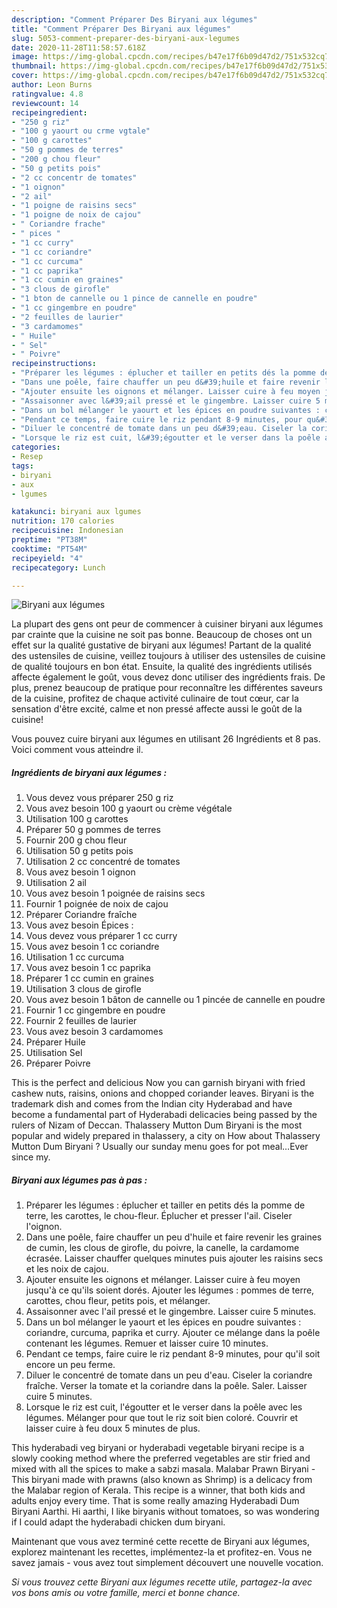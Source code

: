 ```yaml
---
description: "Comment Préparer Des Biryani aux légumes"
title: "Comment Préparer Des Biryani aux légumes"
slug: 5053-comment-preparer-des-biryani-aux-legumes
date: 2020-11-28T11:58:57.618Z
image: https://img-global.cpcdn.com/recipes/b47e17f6b09d47d2/751x532cq70/biryani-aux-legumes-photo-principale-de-la-recette.jpg
thumbnail: https://img-global.cpcdn.com/recipes/b47e17f6b09d47d2/751x532cq70/biryani-aux-legumes-photo-principale-de-la-recette.jpg
cover: https://img-global.cpcdn.com/recipes/b47e17f6b09d47d2/751x532cq70/biryani-aux-legumes-photo-principale-de-la-recette.jpg
author: Leon Burns
ratingvalue: 4.8
reviewcount: 14
recipeingredient:
- "250 g riz"
- "100 g yaourt ou crme vgtale"
- "100 g carottes"
- "50 g pommes de terres"
- "200 g chou fleur"
- "50 g petits pois"
- "2 cc concentr de tomates"
- "1 oignon"
- "2 ail"
- "1 poigne de raisins secs"
- "1 poigne de noix de cajou"
- " Coriandre frache"
- " pices "
- "1 cc curry"
- "1 cc coriandre"
- "1 cc curcuma"
- "1 cc paprika"
- "1 cc cumin en graines"
- "3 clous de girofle"
- "1 bton de cannelle ou 1 pince de cannelle en poudre"
- "1 cc gingembre en poudre"
- "2 feuilles de laurier"
- "3 cardamomes"
- " Huile"
- " Sel"
- " Poivre"
recipeinstructions:
- "Préparer les légumes : éplucher et tailler en petits dés la pomme de terre, les carottes, le chou-fleur. Éplucher et presser l&#39;ail. Ciseler l&#39;oignon."
- "Dans une poêle, faire chauffer un peu d&#39;huile et faire revenir les graines de cumin, les clous de girofle, du poivre, la canelle, la cardamome écrasée. Laisser chauffer quelques minutes puis ajouter les raisins secs et les noix de cajou."
- "Ajouter ensuite les oignons et mélanger. Laisser cuire à feu moyen jusqu&#39;à ce qu&#39;ils soient dorés. Ajouter les légumes : pommes de terre, carottes, chou fleur, petits pois, et mélanger."
- "Assaisonner avec l&#39;ail pressé et le gingembre. Laisser cuire 5 minutes."
- "Dans un bol mélanger le yaourt et les épices en poudre suivantes : coriandre, curcuma, paprika et curry. Ajouter ce mélange dans la poêle contenant les légumes. Remuer et laisser cuire 10 minutes."
- "Pendant ce temps, faire cuire le riz pendant 8-9 minutes, pour qu&#39;il soit encore un peu ferme."
- "Diluer le concentré de tomate dans un peu d&#39;eau. Ciseler la coriandre fraîche. Verser la tomate et la coriandre dans la poêle. Saler. Laisser cuire 5 minutes."
- "Lorsque le riz est cuit, l&#39;égoutter et le verser dans la poêle avec les légumes. Mélanger pour que tout le riz soit bien coloré. Couvrir et laisser cuire à feu doux 5 minutes de plus."
categories:
- Resep
tags:
- biryani
- aux
- lgumes

katakunci: biryani aux lgumes 
nutrition: 170 calories
recipecuisine: Indonesian
preptime: "PT38M"
cooktime: "PT54M"
recipeyield: "4"
recipecategory: Lunch

---
```



![Biryani aux légumes](https://img-global.cpcdn.com/recipes/b47e17f6b09d47d2/751x532cq70/biryani-aux-legumes-photo-principale-de-la-recette.jpg)

La plupart des gens ont peur de commencer à cuisiner biryani aux légumes par crainte que la cuisine ne soit pas bonne. Beaucoup de choses ont un effet sur la qualité gustative de biryani aux légumes! Partant de la qualité des ustensiles de cuisine, veillez toujours à utiliser des ustensiles de cuisine de qualité toujours en bon état. Ensuite, la qualité des ingrédients utilisés affecte également le goût, vous devez donc utiliser des ingrédients frais. De plus, prenez beaucoup de pratique pour reconnaître les différentes saveurs de la cuisine, profitez de chaque activité culinaire de tout cœur, car la sensation d'être excité, calme et non pressé affecte aussi le goût de la cuisine!

<!--inarticleads1-->

Vous pouvez cuire biryani aux légumes en utilisant 26 Ingrédients et 8 pas. Voici comment vous atteindre il.

##### Ingrédients de biryani aux légumes :

1. Vous devez vous préparer 250 g riz
1. Vous avez besoin 100 g yaourt ou crème végétale
1. Utilisation 100 g carottes
1. Préparer 50 g pommes de terres
1. Fournir 200 g chou fleur
1. Utilisation 50 g petits pois
1. Utilisation 2 cc concentré de tomates
1. Vous avez besoin 1 oignon
1. Utilisation 2 ail
1. Vous avez besoin 1 poignée de raisins secs
1. Fournir 1 poignée de noix de cajou
1. Préparer  Coriandre fraîche
1. Vous avez besoin  Épices :
1. Vous devez vous préparer 1 cc curry
1. Vous avez besoin 1 cc coriandre
1. Utilisation 1 cc curcuma
1. Vous avez besoin 1 cc paprika
1. Préparer 1 cc cumin en graines
1. Utilisation 3 clous de girofle
1. Vous avez besoin 1 bâton de cannelle ou 1 pincée de cannelle en poudre
1. Fournir 1 cc gingembre en poudre
1. Fournir 2 feuilles de laurier
1. Vous avez besoin 3 cardamomes
1. Préparer  Huile
1. Utilisation  Sel
1. Préparer  Poivre


This is the perfect and delicious Now you can garnish biryani with fried cashew nuts, raisins, onions and chopped coriander leaves. Biryani is the trademark dish and comes from the Indian city Hyderabad and have become a fundamental part of Hyderabadi delicacies being passed by the rulers of Nizam of Deccan. Thalassery Mutton Dum Biryani is the most popular and widely prepared in thalassery, a city on How about Thalassery Mutton Dum Biryani ? Usually our sunday menu goes for pot meal…Ever since my. 

<!--inarticleads2-->

##### Biryani aux légumes pas à pas :

1. Préparer les légumes : éplucher et tailler en petits dés la pomme de terre, les carottes, le chou-fleur. Éplucher et presser l&#39;ail. Ciseler l&#39;oignon.
1. Dans une poêle, faire chauffer un peu d&#39;huile et faire revenir les graines de cumin, les clous de girofle, du poivre, la canelle, la cardamome écrasée. Laisser chauffer quelques minutes puis ajouter les raisins secs et les noix de cajou.
1. Ajouter ensuite les oignons et mélanger. Laisser cuire à feu moyen jusqu&#39;à ce qu&#39;ils soient dorés. Ajouter les légumes : pommes de terre, carottes, chou fleur, petits pois, et mélanger.
1. Assaisonner avec l&#39;ail pressé et le gingembre. Laisser cuire 5 minutes.
1. Dans un bol mélanger le yaourt et les épices en poudre suivantes : coriandre, curcuma, paprika et curry. Ajouter ce mélange dans la poêle contenant les légumes. Remuer et laisser cuire 10 minutes.
1. Pendant ce temps, faire cuire le riz pendant 8-9 minutes, pour qu&#39;il soit encore un peu ferme.
1. Diluer le concentré de tomate dans un peu d&#39;eau. Ciseler la coriandre fraîche. Verser la tomate et la coriandre dans la poêle. Saler. Laisser cuire 5 minutes.
1. Lorsque le riz est cuit, l&#39;égoutter et le verser dans la poêle avec les légumes. Mélanger pour que tout le riz soit bien coloré. Couvrir et laisser cuire à feu doux 5 minutes de plus.


This hyderabadi veg biryani or hyderabadi vegetable biryani recipe is a slowly cooking method where the preferred vegetables are stir fried and mixed with all the spices to make a sabzi masala. Malabar Prawn Biryani - This biryani made with prawns (also known as Shrimp) is a delicacy from the Malabar region of Kerala. This recipe is a winner, that both kids and adults enjoy every time. That is some really amazing Hyderabadi Dum Biryani Aarthi. Hi aarthi, I like biryanis without tomatoes, so was wondering if I could adapt the hyderabadi chicken dum biryani. 

<!--inarticleads1-->

<p>
Maintenant que vous avez terminé cette recette de Biryani aux légumes, explorez maintenant les recettes, implémentez-la et profitez-en. Vous ne savez jamais - vous avez tout simplement découvert une nouvelle vocation.
</p>

<p>
<i>Si vous trouvez cette Biryani aux légumes recette utile, partagez-la avec vos bons amis ou votre famille, merci et bonne chance.</i>
</p>
